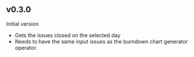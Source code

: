 ## v0.3.0

Initial version

- Gets the issues closed on the selected day
- Needs to have the same input issues as the burndown chart generator operator.